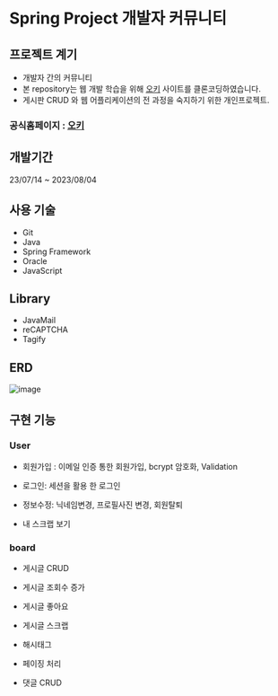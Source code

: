<h1>Spring Project 개발자 커뮤니티</h1>

## 프로젝트 계기

+ 개발자 간의 커뮤니티
+ 본 repository는 웹 개발 학습을 위해 [오키](https://okky.kr) 사이트를 클론코딩하였습니다.
+ 게시판 CRUD 와 웹 어플리케이션의 전 과정을 숙지하기 위한 개인프로젝트.

### 공식홈페이지 : [오키](https://okky.kr)


## 개발기간

23/07/14 ~ 2023/08/04

## 사용 기술

+ Git
+ Java
+ Spring Framework
+ Oracle
+ JavaScript

## Library

+ JavaMail
+ reCAPTCHA
+ Tagify

## ERD
![image](https://github.com/Seungkizz/pompom/assets/130020647/1d4533c3-53de-44a4-bb09-056ae51957a0)

## 구현 기능

### User
+ 회원가입 : 이메일 인증 통한 회원가입, bcrypt 암호화, Validation
 
+ 로그인: 세션을 활용 한 로그인
 
+ 정보수정: 닉네임변경, 프로필사진 변경, 회원탈퇴
 
+ 내 스크랩 보기


### board
+ 게시글 CRUD

+ 게시글 조회수 증가

+ 게시글 좋아요

+ 게시글 스크랩
  
+ 해시태그

+ 페이징 처리

+ 댓글 CRUD

